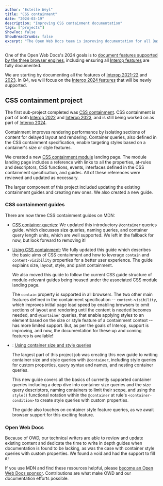 ```yaml
---
author: "Estelle Weyl"
title: "CSS containment"
date: "2024-03-19"
description: "Improving CSS containment documentation"
tags: ["projects"]
ShowToc: false
ShowBreadCrumbs: false
excerpt: "The Open Web Docs team is improving documentation for all Baseline features. Most recently, the CSS containment module has been revised, along with a new guide on using size and style container queries."
---
```


One of the Open Web Docs's 2024 goals is to [document features supported by the three browser engines](https://github.com/openwebdocs/project/issues/153), including ensuring all [Interop features](https://wpt.fyi/results/) are fully documented.

We are starting by documenting all the features of [Interop 2021-22](https://github.com/openwebdocs/project/issues/189) and [2023](https://github.com/openwebdocs/project/issues/190). In Q4, we will focus on the [Interop 2024 features](https://github.com/openwebdocs/project/issues/191) that will be newly supported.

## CSS containment project

The first sub-project completed was [CSS containment](https://github.com/openwebdocs/project/issues/195). CSS containment is part of both [Interop 2022](https://wpt.fyi/interop-2022) and [Interop 2023](https://wpt.fyi/interop-2023), and is still being worked on as part of [Interop 2024](https://wpt.fyi/interop-2024).

Containment improves rendering performance by isolating sections of content for delayed layout and rendering. Container queries, also defined in the CSS containment specification, enable targeting styles based on a container's size or style features.

We created a new [CSS containment module](https://developer.mozilla.org/en-US/docs/Web/CSS/CSS_Containment) landing page. The module landing page includes a reference with links to all the properties, at-rules and descriptors, CSS functions, events, interfaces defined in the CSS containment specification, and guides. All of these references were reviewed and updated as necessary.

The larger component of this project included updating the existing containment guides and creating new ones.  We also created a new guide.

### CSS containment guides

There are now three CSS containment guides on MDN:

* [CSS container queries](https://developer.mozilla.org/en-US/docs/Web/CSS/CSS_containment/Container_queries): 
We updated this introductory `@container` queries guide, which discusses size queries, naming queries, and container query length units, which are well supported. We left in the fallback for now, but look forward to removing it!

* [Using CSS containment](https://developer.mozilla.org/en-US/docs/Web/CSS/CSS_containment/Using_CSS_containment):
We fully updated this guide which describes the basic aims of CSS containment and how to leverage `contain` and `content-visibility` properties for a better user experience. The guide explains size, layout, style, and paint containment.

    We also moved this guide to follow the current CSS guide structure of module-relevant guides being housed under the associated CSS module landing page.

    The `contain` property is supported in all browsers. The two other main features defined in the containment specification -- `content-visibility`, which improves initial page load speed by enabling browsers to omit sections of layout and rendering until the content is needed becomes needed, and `@container` queries, that enable applying styles to an element based on the size or style feature of a containment context -- has more limited support. But, as per the goals of Interop, support is improving, and now, the documentation for these up and coming features is available!  

- : [Using container size and style queries](https://developer.mozilla.org/en-US/docs/Web/CSS/CSS_containment/Container_queries)

    The largest part of this project job was creating this new guide to writing container size and style queries with `@container`, including style queries for custom properties, query syntax and names, and nesting container queries. 

    This new guide covers all the basics of currently supported container queries including a deep dive into container size queries and the size query descriptors, naming containers to limit their scope, and using the `style()` functional notation within the `@container` at rule's `<container-condition>` to create style queries with custom properties.

    The guide also touches on container style feature queries, as we await browser support for this exciting feature.

### Open Web Docs

Because of OWD, our technical writers are able to review and update existing content and dedicate the time to write in depth guides when documentation is found to be lacking, as was the case with container style queries with custom properties. We found a void and had the support to fill it!

If you use MDN and find these resources helpful, please [become an Open Web Docs sponsor](https://opencollective.com/open-web-docs#category-CONTRIBUTE). Contributions are what make OWD and our documentation efforts possible.
